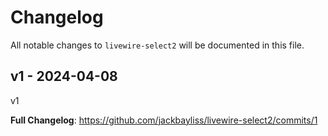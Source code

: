 # Changelog

All notable changes to `livewire-select2` will be documented in this file.

## v1 - 2024-04-08

v1

**Full Changelog**: https://github.com/jackbayliss/livewire-select2/commits/1
